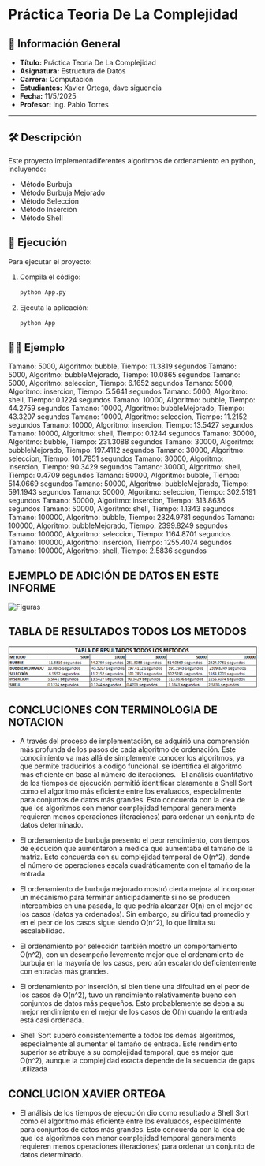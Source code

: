 # Práctica Teoria De La Complejidad

## 📌 Información General

- **Título:** Práctica Teoria De La Complejidad
- **Asignatura:** Estructura de Datos
- **Carrera:** Computación
- **Estudiantes:** Xavier Ortega, dave siguencia
- **Fecha:** 11/5/2025
- **Profesor:** Ing. Pablo Torres

---

## 🛠️ Descripción

Este proyecto implementadiferentes algoritmos de ordenamiento en python, incluyendo:
- Método Burbuja
- Método Burbuja Mejorado
- Método Selección
- Método Inserción
- Método Shell

## 🚀 Ejecución

Para ejecutar el proyecto:

1. Compila el código:
    ```bash
    python App.py
    ```
2. Ejecuta la aplicación:
    ```bash
    python App
    ```

## 🧑‍💻 Ejemplo

Tamano: 5000, Algoritmo: bubble, Tiempo: 11.3819 segundos
Tamano: 5000, Algoritmo: bubbleMejorado, Tiempo: 10.0865 segundos
Tamano: 5000, Algoritmo: seleccion, Tiempo: 6.1652 segundos
Tamano: 5000, Algoritmo: insercion, Tiempo: 5.5641 segundos
Tamano: 5000, Algoritmo: shell, Tiempo: 0.1224 segundos
Tamano: 10000, Algoritmo: bubble, Tiempo: 44.2759 segundos
Tamano: 10000, Algoritmo: bubbleMejorado, Tiempo: 43.3207 segundos
Tamano: 10000, Algoritmo: seleccion, Tiempo: 11.2152 segundos
Tamano: 10000, Algoritmo: insercion, Tiempo: 13.5427 segundos
Tamano: 10000, Algoritmo: shell, Tiempo: 0.1244 segundos
Tamano: 30000, Algoritmo: bubble, Tiempo: 231.3088 segundos
Tamano: 30000, Algoritmo: bubbleMejorado, Tiempo: 197.4112 segundos
Tamano: 30000, Algoritmo: seleccion, Tiempo: 101.7851 segundos
Tamano: 30000, Algoritmo: insercion, Tiempo: 90.3429 segundos
Tamano: 30000, Algoritmo: shell, Tiempo: 0.4709 segundos
Tamano: 50000, Algoritmo: bubble, Tiempo: 514.0669 segundos
Tamano: 50000, Algoritmo: bubbleMejorado, Tiempo: 591.1943 segundos
Tamano: 50000, Algoritmo: seleccion, Tiempo: 302.5191 segundos
Tamano: 50000, Algoritmo: insercion, Tiempo: 313.8636 segundos
Tamano: 50000, Algoritmo: shell, Tiempo: 1.1343 segundos
Tamano: 100000, Algoritmo: bubble, Tiempo: 2324.9781 segundos
Tamano: 100000, Algoritmo: bubbleMejorado, Tiempo: 2399.8249 segundos
Tamano: 100000, Algoritmo: seleccion, Tiempo: 1164.8701 segundos
Tamano: 100000, Algoritmo: insercion, Tiempo: 1255.4074 segundos
Tamano: 100000, Algoritmo: shell, Tiempo: 2.5836 segundos

## EJEMPLO DE ADICIÓN DE DATOS EN ESTE INFORME

![Figuras](figuras.png)

## TABLA DE RESULTADOS TODOS LOS METODOS 
![alt text](image.png)
##  CONCLUCIONES CON TERMINOLOGIA DE NOTACION 

- A través del proceso de implementación, se adquirió una comprensión más profunda de los pasos de cada algoritmo de ordenación. Este conocimiento va más allá de simplemente conocer los algoritmos, ya que permite traducirlos a código funcional.
se identifica el algoritmo más eficiente en base al número de iteraciones.    
El análisis cuantitativo de los tiempos de ejecución permitió identificar claramente a Shell Sort como el algoritmo más eficiente entre los evaluados, especialmente para conjuntos de datos más grandes. Esto concuerda con la idea de que los algoritmos con menor complejidad temporal generalmente requieren menos operaciones (iteraciones) para ordenar un conjunto de datos determinado.

 - El ordenamiento de burbuja presento el peor rendimiento, con tiempos de ejecución que aumentaron a medida que aumentaba el tamaño de la matriz. Esto concuerda con su complejidad temporal de O(n^2), donde el número de operaciones escala cuadráticamente con el tamaño de la entrada

 - El ordenamiento de burbuja mejorado mostró cierta mejora al incorporar un mecanismo para terminar anticipadamente si no se producen intercambios en una pasada, lo que podría alcanzar O(n) en el mejor de los casos (datos ya ordenados). Sin embargo, su dificultad promedio y en el peor de los casos sigue siendo O(n^2), lo que limita su escalabilidad.

 - El ordenamiento por selección también mostró un comportamiento O(n^2), con un desempeño levemente mejor que el ordenamiento de burbuja en la mayoría de los casos, pero aún escalando deficientemente con entradas más grandes.

 - El ordenamiento por inserción, si bien tiene una difcultad en el peor de los casos de O(n^2), tuvo un rendimiento relativamente bueno con conjuntos de datos más pequeños. Esto probablemente se deba a su mejor rendimiento en el mejor de los casos de O(n) cuando la entrada está casi ordenada.

 - Shell Sort superó consistentemente a todos los demás algoritmos, especialmente al aumentar el tamaño de entrada. Este rendimiento superior se atribuye a su complejidad temporal, que es mejor que O(n^2), aunque la complejidad exacta depende de la secuencia de gaps utilizada

##  CONCLUCION XAVIER ORTEGA

 - El análisis de los tiempos de ejecución dio como resultado a Shell Sort como el algoritmo más eficiente entre los evaluados, especialmente para conjuntos de datos más grandes. Esto concuerda con la idea de que los algoritmos con menor complejidad temporal generalmente requieren menos operaciones (iteraciones) para ordenar un conjunto de datos determinado.